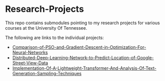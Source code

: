 # Research-Projects
This repo contains submodules pointing to my research projects for various courses at the University Of Tennessee.

The following are links to the individual projects:
- [Comparison-of-PSO-and-Gradient-Descent-in-Optimization-For-Neural-Networks](https://github.com/hunterprice04/Comparison-of-PSO-and-Gradient-Descent-in-Optimization-For-Neural-Networks)
- [Distributed-Deep-Learning-Network-to-Predict-Location-of-Google-Street-View-Data](https://github.com/hunterprice04/Distributed-Deep-Learning-Network-to-Predict-Location-of-Google-Street-View-Data)
- [Implementation-Of-A-Lightweight-Transformer-And-Analysis-Of-Text-Generation-Sampling-Techniques](https://github.com/hunterprice04/Implementation-Of-A-Lightweight-Transformer-And-Analysis-Of-Text-Generation-Sampling-Techniques)
